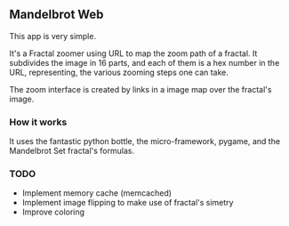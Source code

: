 ## Mandelbrot Web

This app is very simple.

It's a Fractal zoomer using URL to map the zoom path of a fractal. It
subdivides the image in 16 parts, and each of them is a hex number in the URL,
representing, the various zooming steps one can take.

The zoom interface is created by links in a image map over the fractal's image.

### How it works

It uses the fantastic python bottle, the micro-framework, pygame, and the
Mandelbrot Set fractal's formulas.

### TODO

* Implement memory cache (memcached)
* Implement image flipping to make use of fractal's simetry
* Improve coloring

